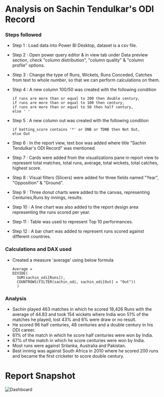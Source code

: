 # Analysis on Sachin Tendulkar's ODI Record

### Steps followed 

- Step 1 : Load data into Power BI Desktop, dataset is a csv file.
- Step 2 : Open power query editor & in view tab under Data preview section, check "column distribution", "column quality" & "column profile" options.
- Step 3 : Change the type of Runs, Wickets, Runs Conceded, Catches from text to whole number, so that we can perform calculations on them.

- Step 4 : A new column 100/50 was created with the following condition

      if runs are more than or equal to 200 then double century,
      if runs are more than or equal to 100 then century,
      if runs are more than or equal to 50 then half century,
      else ' '
 
- Step 5 : A new column out was created with the following condition

      if batting_score contains '*' or DNB or TDNB then Not Out,
      else Out

- Step 6 : In the report view, text box was added where title "Sachin Tendulkar's ODI Record" was mentioned.
- Step 7 : Cards were added from the visualizations pane in report view to represent total matches, total runs, average, total wickets, total catches, highest score. 

- Step 8 : Visual filters (Slicers) were added for three fields named "Year", "Opposition" & "Ground".
- Step 9 : Three donut charts were added to the canvas, representing Centuries,Runs by innings, results.
- Step 10 : A line chart was also added to the report design area representing the runs scored per year.
- Step 11 : Table was used to represent Top 10 performances.
- Step 12 : A bar chart was added to represent runs scored against different countries.

### Calculations and DAX used

- Created a measure 'average' using below formula

      Average = 
      DIVIDE(
        SUM(sachin_odi[Runs]),
        COUNTROWS(FILTER(sachin_odi, sachin_odi[Out] = "Out"))
        )

### Analysis

- Sachin played 463 matches in which he scored 18,426 Runs with the average of 44.83 and took 154 wickets where India won 51% of the matches he played, lost 43% and 6% were draw or no result.
- He scored 96 half centuries, 48 centuries and a double century in his ODI career.
- 61% of the match in which he score half centuries were won by India.
- 67% of the match in which he score centuries were won by India.
- Most runs were against Srilanka, Australia and Pakistan.
- Best inninig was against South Africa in 2010 where he scored 200 runs and became the first cricketer to score double century.

 # Report Snapshot

![Dashboard](https://github.com/vinodsrawat/Analysis-on-Sachin-Tendulkars-ODI-Record-PowerBI-Report/assets/161686865/f0161322-b9ec-4aab-9237-36b17911dc8c)
